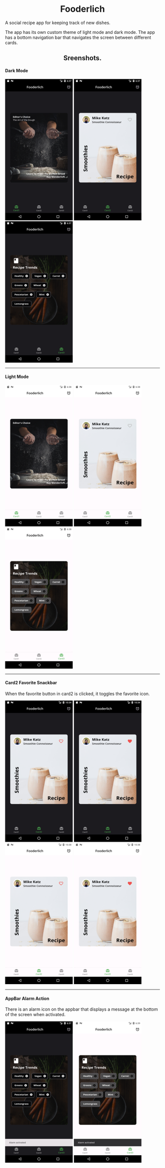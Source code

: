 <h1 align="center">Fooderlich</h1>
<p>A social recipe app for keeping track of new dishes.<p>

<p>The app has its own custom theme of light mode and dark mode. The app has a bottom navigation bar that navigates the screen between different cards.</p>

<h2 align="center">Sreenshots.</h2>
<h4>Dark Mode</h4>
<div>
<img src="assets/screenshots/card1_dark.png" width=220 height=460 />
<img src="assets/screenshots/card2_dark.png" width=220 height=460 />
<img src="assets/screenshots/card3_dark.png" width=220 height=460 />
</div>

<hr />
<h4>Light Mode</h4>
<div>
<img src="assets/screenshots/card1_light.png" width=220 height=460 />
<img src="assets/screenshots/card2_light.png" width=220 height=460 />
<img src="assets/screenshots/card3_light.png" width=220 height=460 />
</div>

<hr />
<h4>Card2 Favorite Snackbar</h4>
<p>When the favorite button in card2 is clicked, it toggles the favorite icon.</p>

<div>
<img src="assets/screenshots/card2_dark_toggle_off.png" width=220 height=460 />
<img src="assets/screenshots/card2_dark_toggle_on.png" width=220 height=460 />
<img src="assets/screenshots/card2_light_toggle_off.png" width=220 height=460 />
<img src="assets/screenshots/card2_light_toggle_on.png" width=220 height=460 />
</div>

<hr />
<h4>AppBar Alarm Action</h4>
<p>There is an alarm icon on the appbar that displays a message at the bottom of the screen when activated.</p>

<div>
<img src="assets/screenshots/card3_dark_alarm.png" width=220 height=460 />
<img src="assets/screenshots/card3_light_alarm.png" width=220 height=460 />
</div>